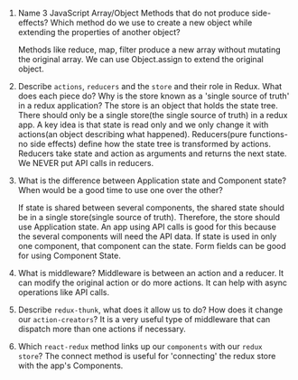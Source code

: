 1.  Name 3 JavaScript Array/Object Methods that do not produce side-effects? Which method do we use to 
    create a new object while extending the properties of another object?
    
    Methods like reduce, map, filter produce a new array without mutating the original array.
    We can use Object.assign to extend the original object.
   
    
2.  Describe `actions`, `reducers` and the `store` and their role in Redux. What does each piece do? Why is the store 
    known as a 'single source of truth' in a redux application?
    The store is an object that holds the state tree. There should only be a single store(the single source of truth) 
    in a redux app.
    A key idea is that state is read only and we only change it with actions(an object describing what happened). 
    Reducers(pure functions-no side effects) define how the state tree is transformed by actions. Reducers take 
    state and action as arguments and returns the next state. We NEVER put API calls in reducers.

3.  What is the difference between Application state and Component state? When would be a good time to use one 
    over the other?
    
    If state is shared between several components, the shared state should be in a single store(single source of truth).
    Therefore, the store should use Application state. An app using API calls is good for this because the several 
    components will need the API data. If state is used in only one component, that component can the state. 
    Form fields can be good for using Component State.
    
4.  What is middleware?
    Middleware is between an action and a reducer. It can modify the original action or do more actions. It can 
    help with async operations like API calls.

5.  Describe `redux-thunk`, what does it allow us to do? How does it change our `action-creators`?
    It is a very useful type of middleware that can dispatch more than one actions if necessary.    


6.  Which `react-redux` method links up our `components` with our `redux store`?
    The connect method is useful for 'connecting' the redux store with the app's Components.
